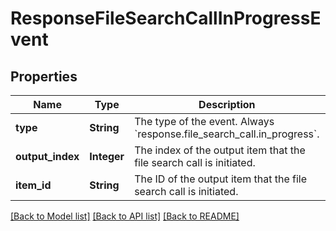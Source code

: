 # ResponseFileSearchCallInProgressEvent
## Properties

| Name | Type | Description | Notes |
|------------ | ------------- | ------------- | -------------|
| **type** | **String** | The type of the event. Always &#x60;response.file_search_call.in_progress&#x60;.  | [default to null] |
| **output\_index** | **Integer** | The index of the output item that the file search call is initiated.  | [default to null] |
| **item\_id** | **String** | The ID of the output item that the file search call is initiated.  | [default to null] |

[[Back to Model list]](../README.md#documentation-for-models) [[Back to API list]](../README.md#documentation-for-api-endpoints) [[Back to README]](../README.md)

